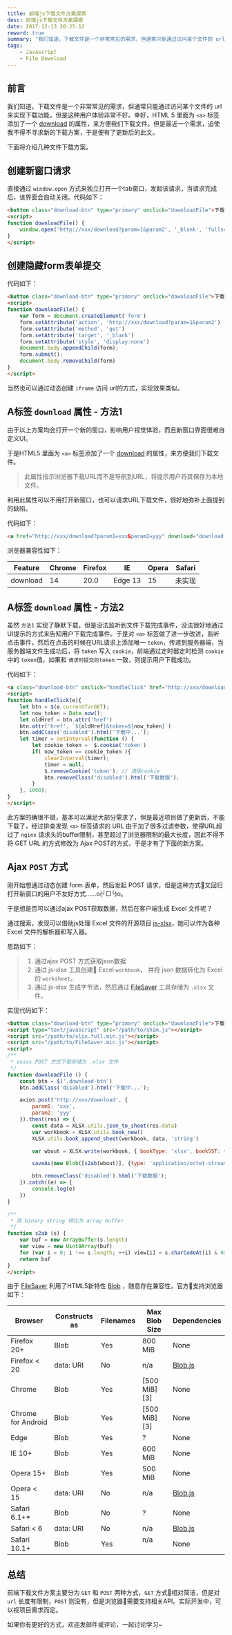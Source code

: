 ```yaml
---
title: 前端js下载文件方案探索
desc: 前端js下载文件方案探索
date: 2017-12-13 20:25:12
reward: true
summary: "我们知道，下载文件是一个非常常见的需求，但通常只能通过访问某个文件的 url 来实现下载功能，但是这种用户体验非常不好。幸好，HTML 5 里面为 a 标签添加了一个 [download](https://developer.mozilla.org/zh-CN/docs/Web/HTML/Element/a) 的属性，来方便我们下载文件。但是最近一个需求，迫使我不得不寻求新的下载方案，于是便有了更新后的此文。"
tags: 
    - Javascript
    - File Download
---
```


## 前言

我们知道，下载文件是一个非常常见的需求，但通常只能通过访问某个文件的 url 来实现下载功能，但是这种用户体验非常不好。幸好，HTML 5 里面为 `<a>` 标签添加了一个 [download](https://developer.mozilla.org/zh-CN/docs/Web/HTML/Element/a) 的属性，来方便我们下载文件。但是最近一个需求，迫使我不得不寻求新的下载方案，于是便有了更新后的此文。

 

下面将介绍几种文件下载方案。

## 创建新窗口请求

直接通过 `window.open` 方式来独立打开一个tab窗口，发起该请求，当请求完成后，该界面会自动关闭。代码如下：

```html
<button class="download-btn" type="primary" onclick="downloadFile">下载数据</button>
<script>
function downloadFile() {
    window.open('http://xxx/download?param=1&param2', '_blank', 'fullscreen=no,width=400,height=300');
}
</script>
```

## 创建隐藏form表单提交

代码如下：

```html
<button class="download-btn" type="primary" onclick="downloadFile">下载数据</button>
<script>
function downloadFile() {
    var form = document.createElement('form')
    form.setAttribute('action', 'http://xxx/download?param=1&param2')
    form.setAttribute('method', 'get')
    form.setAttribute('target', '_blank')
    form.setAttribute('style', 'display:none')
    document.body.appendChild(form);
    form.submit();
    document.body.removeChild(form)
}
</script>
```

当然也可以通过动态创建 `iframe` 访问 url的方式，实现效果类似。

## A标签 `download` 属性 - 方法1

由于以上方案均会打开一个新的窗口，影响用户视觉体验，而且新窗口界面很难自定义UI。

于是HTML5 里面为 `<a>` 标签添加了一个 [download](https://developer.mozilla.org/zh-CN/docs/Web/HTML/Element/a) 的属性，来方便我们下载文件。

> 此属性指示浏览器下载URL而不是导航到URL，将提示用户将其保存为本地文件。

利用此属性可以不用打开新窗口，也可以请求URL下载文件，很好地弥补上面提到的缺陷。

代码如下：

```html
<a href="http://xxx/download?param1=xxx&param2=yyy" download="download.xlsx">下载数据</a>
```

浏览器兼容性如下：

| Feature   | Chrome   | Firefox |      IE     |   Opera   |   Safari   |
|---------- | -------- | ------  | ----------- | --------- |  --------- |   
| download  |    14    |  20.0   |   Edge 13   |    15     |   未实现    |

## A标签 `download` 属性 - 方法2

虽然 `方法1` 实现了静默下载，但是没法监听到文件下载完成事件，没法很好地通过UI提示的方式来告知用户下载完成事件。于是对 `<a>` 标签做了进一步改进，监听点击事件，然后在点击的时候在URL请求上添加唯一 `token`，传递到服务器端，当服务器端文件生成功后，将 `token` 写入 `cookie`，前端通过定时器定时检测 `cookie` 中的 `token`值，如果和 `请求时提交的token` 一致，则提示用户下载成功。

代码如下：

```html
<a class="download-btn" onclick="handleClick" href="http://xxx/download?param1=xxx&param2=yyy" download="学生数据.xlsx">下载数据</a>
<script>
function handleClick(e){
    let btn = $(e.currentTarGET);
    let now_token = Date.now();
    let oldHref = btn.attr('href')
    btn.attr('href', `${oldHref}&token=${now_token}`)
    btn.addClass('disabled').html('下载中...');
    let timer = setInterval(function () {
        let cookie_token =  $.cookie('token')
        if( now_token == cookie_token ){
            clearInterval(timer);
            timer = null;
            $.removeCookie('token'); // 清除cookie
            btn.removeClass('disabled').html('下载数据');
        }
    }, 1000);
}
</script>
```

此方案的确很不错，基本可以满足大部分需求了，但是最近项目做了更新后，不能下载了，经过排查发现 `<a>` 标签请求的 URL 由于加了很多过滤参数，使得URL超过了 `nginx` 请求头的buffer限制，甚至超过了浏览器限制的最大长度，因此不得不将 GET URL 的方式修改为 Ajax POST的方式，于是才有了下面的新方案。

## Ajax `POST` 方式

刚开始想通过动态创建 form 表单，然后发起 POST 请求，但是这种方式又回归打开新窗口的用户不友好方式......o(╯□╰)o。

于是想是否可以通过ajax POST获取数据，然后在客户端生成 Excel 文件呢？

通过搜索，发现可以借助js处理 Excel 文件的开源项目 [js-xlsx](https://github.com/SheetJS/js-xlsx)，她可以作为各种 Excel 文件的解析器和写入器。

思路如下：

> 1. 通过ajax POST 方式获取json数据
> 2. 通过 js-xlsx 工具创建 Excel `workbook`， 并将 json 数据转化为 Excel 的 `worksheet`。
> 3. 通过 js-xlsx 生成字节流，然后通过 [FileSaver](https://github.com/eligrey/FileSaver.js/) 工具存储为 `.xlsx` 文件。

实现代码如下：

```html
<button class="download-btn" type="primary" onclick="downloadFile">下载数据</button>
<script type="text/javascript" src="/path/to/shim.js"></script>
<script src="/path/to/xlsx.full.min.js"></script>
<script src="/path/to/FileSaver.min.js"></script>
<script>
/**
 * axios POST 方式下载存储为 .xlsx 文件
 */
function downloadFile () {
    const btn = $('.download-btn')
    btn.addClass('disabled').html('下载中...');

    axios.post('http://xxx/download', {
        param1: 'xxx',
        param2: 'yyy'
    }).then((res) => {
        const data = XLSX.utils.json_to_sheet(res.data)
        var workbook = XLSX.utils.book_new()
        XLSX.utils.book_append_sheet(workbook, data, 'string')

        var wbout = XLSX.write(workbook, { bookType: 'xlsx', bookSST: false, type: 'binary' })

        saveAs(new Blob([s2ab(wbout)], {type: 'application/octet-stream'}), `download.xlsx`)

        btn.removeClass('disabled').html('下载数据');
    }).catch((e) => {
        console.log(e)
    })
}

/**
 * 将 binary string 转化为 array buffer
 */
function s2ab (s) {
    var buf = new ArrayBuffer(s.length)
    var view = new Uint8Array(buf)
    for (var i = 0; i !== s.length; ++i) view[i] = s.charCodeAt(i) & 0xFF
    return buf
}
</script>
```

由于 [FileSaver](https://github.com/eligrey/FileSaver.js/) 利用了HTML5新特性 [Blob](https://developer.mozilla.org/zh-CN/docs/Web/API/Blob) ，随意存在兼容性，官方支持浏览器如下：

| Browser        | Constructs as | Filenames    | Max Blob Size | Dependencies |
| -------------- | ------------- | ------------ | ------------- | ------------ |
| Firefox 20+    | Blob          | Yes          | 800 MiB       | None         |
| Firefox < 20   | data: URI     | No           | n/a           | [Blob.js](https://github.com/eligrey/Blob.js) |
| Chrome         | Blob          | Yes          | [500 MiB][3]  | None         |
| Chrome for Android | Blob      | Yes          | [500 MiB][3]  | None         |
| Edge           | Blob          | Yes          | ?             | None         |
| IE 10+         | Blob          | Yes          | 600 MiB       | None         |
| Opera 15+      | Blob          | Yes          | 500 MiB       | None         |
| Opera < 15     | data: URI     | No           | n/a           | [Blob.js](https://github.com/eligrey/Blob.js) |
| Safari 6.1+*   | Blob          | No           | ?             | None         |
| Safari < 6     | data: URI     | No           | n/a           | [Blob.js](https://github.com/eligrey/Blob.js) |
| Safari 10.1+   | Blob          | Yes          | n/a           | None         |


## 总结

前端下载文件方案主要分为 `GET` 和 `POST` 两种方式，`GET` 方式相对简洁，但是对 `url` 长度有限制，`POST` 则没有，但是浏览器需要支持相关API。实际开发中，可以视项目需求而定。

如果你有更好的方式，欢迎发邮件或评论，一起讨论学习~
